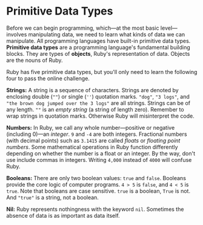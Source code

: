 # Primitive Data Types


Before we can begin programming, which—at the most basic level—involves
manipulating data, we need to learn what kinds of data we can manipulate. All
programming languages have built-in primitive data types. __Primitive data
types__ are a programming language's fundamental building blocks. They are types
of **objects**, Ruby's representation of data. Objects are the nouns of Ruby.

Ruby has five primitive data types, but you'll only need to learn the following
four to pass the online challenge.

**Strings:** A string is a sequence of characters. Strings are denoted by enclosing double (`""`)
or single (`''`) quotation marks. `"dog"`, `"3 logs"`, and `"the brown dog
jumped over the 3 logs"` are all strings. Strings can be of any length. `""` is
an _empty string_ (a string of length zero). Remember to wrap strings in quotation
marks. Otherwise Ruby will misinterpret the code.

**Numbers:** In Ruby, we call any whole number—positive or negative (including 0)—an
_integer_. `9` and `-4` are both integers. Fractional numbers (with decimal
points) such as `3.1415` are called _floats_ or _floating point numbers_. Some
mathematical operations in Ruby function differently depending on whether the
number is a float or an integer. By the way, don't use include commas in
integers. Writing `4,000` instead of `4000` will confuse Ruby.

**Booleans:** There are only two boolean values: `true` and `false`. Booleans provide the core
logic of computer programs. `4 > 5` is `false`, and `4 < 5` is `true`. Note that
booleans are case sensitive. `true` is a boolean, `True` is not. And `"true"` is
a string, not a boolean.

**Nil:** Ruby represents nothingness with the keyword `nil`. Sometimes the absence of data is as
important as data itself.
